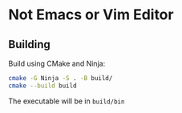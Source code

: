 # Not Emacs or Vim Editor

## Building

Build using CMake and Ninja:

```sh
cmake -G Ninja -S . -B build/
cmake --build build
```

The executable will be in `build/bin`
